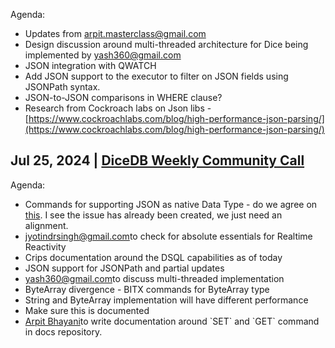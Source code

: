 ---
---

Agenda:

- Updates from [arpit.masterclass@gmail.com](mailto:arpit.masterclass@gmail.com)
- Design discussion around multi-threaded architecture for Dice being implemented by [yash360@gmail.com](mailto:yash360@gmail.com)
- JSON integration with QWATCH
- Add JSON support to the executor to filter on JSON fields using JSONPath syntax.
- JSON-to-JSON comparisons in WHERE clause?
- Research from Cockroach labs on Json libs \- [https://www.cockroachlabs.com/blog/high-performance-json-parsing/](https://www.cockroachlabs.com/blog/high-performance-json-parsing/)

## Jul 25, 2024 | [DiceDB Weekly Community Call](https://www.google.com/calendar/event?eid=M2Judmhnb2E0YnFsY2d0NWUwMDBhdnZjbmUgYXJwaXQubWFzdGVyY2xhc3NAbQ)

Agenda:

- Commands for supporting JSON as native Data Type \- do we agree on [this](https://redis.io/docs/latest/develop/data-types/json/). I see the issue has already been created, we just need an alignment.
- [jyotindrsingh@gmail.com](mailto:jyotindrsingh@gmail.com)to check for absolute essentials for Realtime Reactivity
- Crips documentation around the DSQL capabilities as of today
- JSON support for JSONPath and partial updates
- [yash360@gmail.com](mailto:yash360@gmail.com)to discuss multi-threaded implementation
- ByteArray divergence \- BITX commands for ByteArray type
- String and ByteArray implementation will have different performance
- Make sure this is documented
- [Arpit Bhayani](mailto:arpit.masterclass@gmail.com)to write documentation around \`SET\` and \`GET\` command in docs repository.
